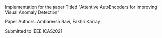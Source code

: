 Implementation for the paper Titled "Attentive AutoEncoders for improving Visual Anomaly Detection"

Paper Authors: Ambareesh Ravi, Fakhri Karray

Submitted to IEEE ICAS2021
